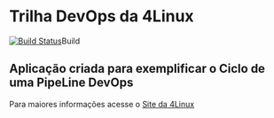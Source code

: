 # Trilha DevOps da 4Linux

<!-- Altere a Flag abaixo com sua URL do Travis -->
[![Build Status](https://travis-ci.org/IsraelSocio/DevOpsLab-HelloWorld.svg?branch=master)](https://travis-ci.org/IsraelSocio/DevOpsLab-HelloWorld)Build
## Aplicação criada para exemplificar o Ciclo de uma PipeLine DevOps


Para maiores informações acesse o [Site da 4Linux](https://www.4linux.com.br/cursos/devops)
